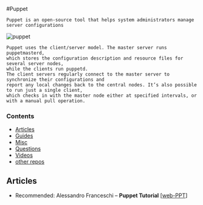 #Puppet

```
Puppet is an open-source tool that helps system administrators manage server configurations
```
![puppet](https://cloud.githubusercontent.com/assets/3624858/9054617/e9237732-3aa0-11e5-93a9-ca189b6eee01.png)
```
Puppet uses the client/server model. The master server runs puppetmasterd,
which stores the configuration description and resource files for several server nodes,
while the clients run puppetd.
The client servers regularly connect to the master server to synchronize their configurations and 
report any local changes back to the central nodes. It’s also possible to run just a single client,
which checks in with the master node either at specified intervals, or with a manual pull operation.
```
### Contents

* [Articles](#articles)
* [Guides](#guides)
* [Misc](#misc)
* [Questions](#questions)
* [Videos](#videos)
* [other repos](#similar-github-repos)

## Articles

* Recommended: Alessandro Franceschi – **Puppet Tutorial** [[web-PPT][a_sy]]


[a_sy]: http://www.example42.com/tutorials/PuppetTutorial/#slide-0
